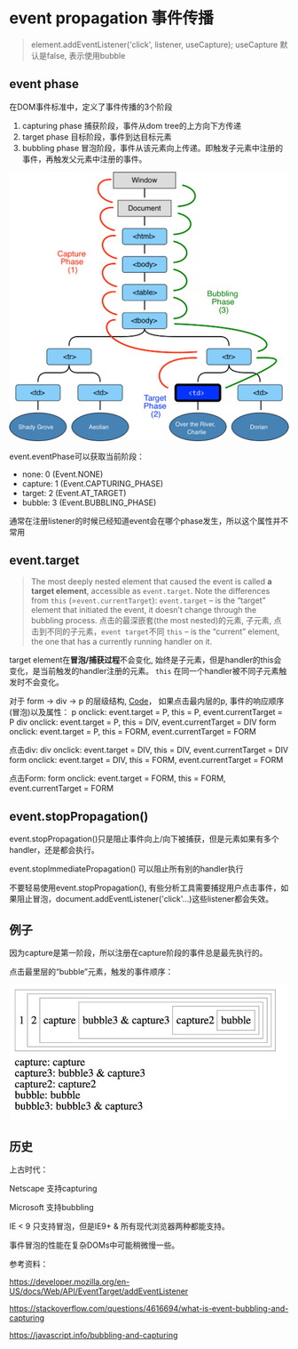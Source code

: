 # event propagation 事件传播

>  element.addEventListener('click', listener, useCapture);
useCapture 默认是false, 表示使用bubble

## event phase

在DOM事件标准中，定义了事件传播的3个阶段

1. capturing phase 捕获阶段，事件从dom tree的上方向下方传递
2. target phase 目标阶段，事件到达目标元素
3. bubbling phase 冒泡阶段，事件从该元素向上传递。即触发子元素中注册的事件，再触发父元素中注册的事件。

![event_phase](/assets/article_images/2018/event_phase.png)

event.eventPhase可以获取当前阶段：
* none: 0 (Event.NONE)
* capture: 1 (Event.CAPTURING_PHASE)
* target: 2 (Event.AT_TARGET)
* bubble: 3 (Event.BUBBLING_PHASE)

通常在注册listener的时候已经知道event会在哪个phase发生，所以这个属性并不常用

## event.target

> The most deeply nested element that caused the event is called **a target element**, accessible as `event.target`.
Note the differences from `this` (=`event.currentTarget`):
`event.target` – is the “target” element that initiated the event, it doesn’t change through the bubbling process.
点击的最深嵌套(the most nested)的元素, 子元素, 点击到不同的子元素，`event target`不同
`this` – is the “current” element, the one that has a currently running handler on it.

target element在**冒泡/捕获过程**不会变化, 始终是子元素，但是handler的this会变化，是当前触发的handler注册的元素。
`this` 在同一个handler被不同子元素触发时不会变化。

对于 form -> div -> p 的层级结构, [Code](https://github.com/TinaC/FE_Notes/blob/master/js/event/propagation.html)，
如果点击最内层的p, 事件的响应顺序(冒泡)以及属性：
p onclick: event.target = P, this = P, event.currentTarget = P
div onclick: event.target = P, this = DIV, event.currentTarget = DIV
form onclick: event.target = P, this = FORM, event.currentTarget = FORM

点击div:
div onclick: event.target = DIV, this = DIV, event.currentTarget = DIV
form onclick: event.target = DIV, this = FORM, event.currentTarget = FORM

点击Form:
form onclick: event.target = FORM, this = FORM, event.currentTarget = FORM

## event.stopPropagation()

event.stopPropagation()只是阻止事件向上/向下被捕获，但是元素如果有多个handler，还是都会执行。

event.stopImmediatePropagation() 可以阻止所有别的handler执行

不要轻易使用event.stopPropagation(), 有些分析工具需要捕捉用户点击事件，如果阻止冒泡，document.addEventListener('click'…)这些listener都会失效。

## 例子

因为capture是第一阶段，所以注册在capture阶段的事件总是最先执行的。

点击最里层的“bubble”元素，触发的事件顺序：

![event_bubble_example](/assets/article_images/2018/event_bubble_example.jpg)

## 历史

上古时代：

Netscape 支持capturing

Microsoft 支持bubbling

IE < 9 只支持冒泡，但是IE9+ & 所有现代浏览器两种都能支持。

事件冒泡的性能在复杂DOMs中可能稍微慢一些。

参考资料：

https://developer.mozilla.org/en-US/docs/Web/API/EventTarget/addEventListener

https://stackoverflow.com/questions/4616694/what-is-event-bubbling-and-capturing

https://javascript.info/bubbling-and-capturing